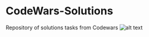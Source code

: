 # CodeWars-Solutions
Repository of solutions tasks from Codewars
![alt text](https://www.codewars.com/users/PlasticHead21/badges/large)
